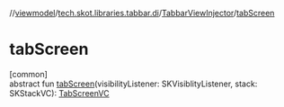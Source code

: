 //[viewmodel](../../../index.md)/[tech.skot.libraries.tabbar.di](../index.md)/[TabbarViewInjector](index.md)/[tabScreen](tab-screen.md)

# tabScreen

[common]\
abstract fun [tabScreen](tab-screen.md)(visibilityListener: SKVisiblityListener, stack: SKStackVC): [TabScreenVC](../../../../viewcontract/viewcontract/tech.skot.libraries.tabbar/-tab-screen-v-c/index.md)
